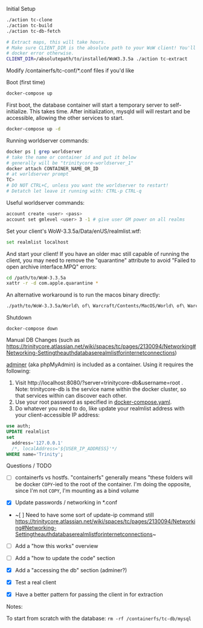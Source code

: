 

Initial Setup

```sh
./action tc-clone
./action tc-build
./action tc-db-fetch

# Extract maps, this will take hours.
# Make sure CLIENT_DIR is the absolute path to your WoW client! You'll get a
# docker error otherwise.
CLIENT_DIR=/absolutepath/to/installed/WoW3.3.5a ./action tc-extract
```

Modify /containerfs/tc-conf/*.conf files if you'd like

Boot (first time)

```sh
docker-compose up
```

First boot, the database container will start a temporary server to self-initialize. This takes time. After initialization, mysqld will will restart and be accessible, allowing the other services to start.

```sh
docker-compose up -d
```

Running worldserver commands:

```sh
docker ps | grep worldserver
# take the name or container id and put it below
# generally will be "trinitycore-worldserver_1"
docker attach CONTAINER_NAME_OR_ID
# at worldserver prompt
TC>
# DO NOT CTRL+C, unless you want the worldserver to restart!
# Detatch let leave it running with: CTRL-p CTRL-q
```

Useful worldserver commands:

```sh
account create <user> <pass>
account set gmlevel <user> 3 -1 # give user GM power on all realms
```

Set your client's WoW-3.3.5a/Data/enUS/realmlist.wtf:

```sh
set realmlist localhost
```

And start your client! If you have an older mac still capable of running the client, you may need to remove the "quarantine" attribute to avoid "Failed to open archive interface.MPQ" errors:

```sh
cd /path/to/WoW-3.3.5a
xattr -r -d com.apple.quarantine *
```

An alternative workaround is to run the macos binary directly:

```sh
./path/to/WoW-3.3.5a/World\ of\ Warcraft/Contents/MacOS/World\ of\ Warcraft
```

Shutdown

```
docker-compose down
```

Manual DB Changes (such as https://trinitycore.atlassian.net/wiki/spaces/tc/pages/2130094/Networking#Networking-Settingtheauthdatabaserealmlistforinternetconnections)

[adminer](https://hub.docker.com/_/adminer) (aka phpMyAdmin) is included as a container. Using it requires the following:

1. Visit http://localhost:8080/?server=trinitycore-db&username=root . Note: trinitycore-db is the service name within the docker cluster, so that services within can discover each other.
1. Use your root password as specified in [docker-compose.yaml](./docker-compose.yaml).
1. Do whatever you need to do, like update your realmlist address with your client-accessible IP address:

```sql
use auth;
UPDATE realmlist
set 
  address='127.0.0.1'
  /*, localAddress='${USER_IP_ADDRESS}'*/
WHERE name='Trinity';
```

Questions / TODO

- [ ] containerfs vs hostfs. "containerfs" generally means "these folders will be docker `COPY`-ied to the root of the container. I'm doing the opposite, since I'm not `COPY`, I'm mounting as a bind volume

- [x] Update passwords / networking in *.conf
- ~[ ] Need to have some sort of update-ip command still https://trinitycore.atlassian.net/wiki/spaces/tc/pages/2130094/Networking#Networking-Settingtheauthdatabaserealmlistforinternetconnections~
- [ ] Add a "how this works" overview
- [ ] Add a "how to update the code" section
- [x] Add a "accessing the db" section (adminer?)
- [x] Test a real client
- [x] Have a better pattern for passing the client in for extraction


Notes:

To start from scratch with the database: `rm -rf /containerfs/tc-db/mysql`